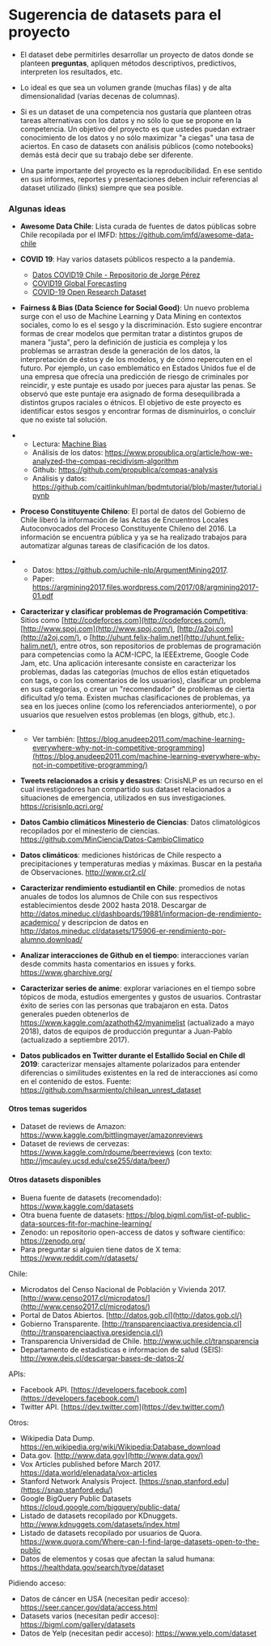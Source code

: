 # Sugerencia de datasets para el proyecto

* El dataset debe permitirles desarrollar un proyecto de datos donde se planteen **preguntas**, apliquen métodos descriptivos, predictivos, interpreten los resultados, etc.

* Lo ideal es que sea un volumen grande (muchas filas) y de alta dimensionalidad (varias decenas de columnas). 

* Si es un dataset de una competencia nos gustaría que planteen otras tareas alternativas con los datos y no sólo lo que se propone en la competencia. Un objetivo del proyecto es que ustedes puedan extraer conocimiento de los datos y no sólo maximizar "a ciegas" una tasa de aciertos. En caso de datasets con análisis públicos (como notebooks) demás está decir que su trabajo debe ser diferente.

* Una parte importante del proyecto es la reproducibilidad. En ese sentido en sus informes, reportes y presentaciones deben incluir referencias al dataset utilizado (links) siempre que sea posible.

### **Algunas ideas**

- **Awesome Data Chile**: Lista curada de fuentes de datos públicas sobre Chile recopilada por el IMFD: https://github.com/imfd/awesome-data-chile

- **COVID 19**: Hay varios datasets públicos respecto a la pandemia.
  - [Datos COVID19 Chile - Repositorio de Jorge Pérez](https://github.com/jorgeperezrojas/covid19-data)
  - [COVID19 Global Forecasting](https://www.kaggle.com/c/covid19-global-forecasting-week-1/overview)
  - [COVID-19 Open Research Dataset](https://www.semanticscholar.org/cord19)

- **Fairness & Bias (Data Science for Social Good)**: Un nuevo problema surge con el uso de Machine Learning y Data Mining en contextos sociales, como lo es el sesgo y la discriminación. Esto sugiere encontrar formas de crear modelos que permitan tratar a distintos grupos de manera "justa", pero la definición de justicia es compleja y los problemas se arrastran desde la generación de los datos, la interpretación de éstos y de los modelos, y de cómo repercuten en el futuro. Por ejemplo, un caso emblemático en Estados Unidos fue el de una empresa que ofrecía una predicción de riesgo de criminales por reincidir, y este puntaje es usado por jueces para ajustar las penas. Se observó que este puntaje era asignado de forma desequilibrada a distintos grupos raciales o étnicos. El objetivo de este proyecto es identificar estos sesgos y encontrar formas de disminuirlos, o concluir que no existe tal solución.

- - Lectura: [Machine Bias](https://www.propublica.org/article/machine-bias-risk-assessments-in-criminal-sentencing)
  - Análisis de los datos: https://www.propublica.org/article/how-we-analyzed-the-compas-recidivism-algorithm
  - Github: https://github.com/propublica/compas-analysis
  - Análisis y datos: https://github.com/caitlinkuhlman/bpdmtutorial/blob/master/tutorial.ipynb

- **Proceso Constituyente Chileno**: El portal de datos del Gobierno de Chile liberó la información de las Actas de Encuentros Locales Autoconvocados del Proceso Constituyente Chileno del 2016. La información se encuentra pública y ya se ha realizado trabajos para automatizar algunas tareas de clasificación de los datos.

- - Datos: https://github.com/uchile-nlp/ArgumentMining2017.
  - Paper: https://argmining2017.files.wordpress.com/2017/08/argmining2017-01.pdf

- **Caracterizar y clasificar problemas de Programación Competitiva**: Sitios como [http://codeforces.com](http://codeforces.com/), [http://www.spoj.com](http://www.spoj.com/), [http://a2oj.com](http://a2oj.com/), o [http://uhunt.felix-halim.net](http://uhunt.felix-halim.net/), entre otros, son repositorios de problemas de programación para competencias como la ACM-ICPC, la IEEExtreme, Google Code Jam, etc. Una aplicación interesante consiste en caracterizar los problemas, dadas las categorías (muchos de ellos están etiquetados con tags, o con los comentarios de los usuarios), clasificar un problema en sus categorías, o crear un "recomendador" de problemas de cierta dificultad y/o tema. Existen muchas clasificaciones de problemas, ya sea en los jueces online (como los referenciados anteriormente), o por usuarios que resuelven estos problemas (en blogs, github, etc.).

- - Ver también: [https://blog.anudeep2011.com/machine-learning-everywhere-why-not-in-competitive-programming](https://blog.anudeep2011.com/machine-learning-everywhere-why-not-in-competitive-programming/)

- **Tweets relacionados a crisis y desastres**: CrisisNLP es un recurso en el cual investigadores han compartido sus dataset relacionados a situaciones de emergencia, utilizados en sus investigaciones. https://crisisnlp.qcri.org/ 

- **Datos Cambio climáticos Minesterio de Ciencias**: Datos climatológicos recopilados por el minesterio de ciencias. https://github.com/MinCiencia/Datos-CambioClimatico

- **Datos climáticos**: mediciones históricas de Chile respecto a precipitaciones y temperaturas medias y máximas. Buscar en la pestaña de Observaciones. http://www.cr2.cl/ 

- **Caracterizar rendimiento estudiantil en Chile**: promedios de notas anuales de todos los alumnos de Chile con sus respectivos establecimientos desde 2002 hasta 2018. Descargar de http://datos.mineduc.cl/dashboards/19881/informacion-de-rendimiento-academico/ y descripcion de datos en http://datos.mineduc.cl/datasets/175906-er-rendimiento-por-alumno.download/

- **Analizar interacciones de Github en el tiempo**: interacciones varían desde commits hasta comentarios en issues y forks. https://www.gharchive.org/

- **Caracterizar series de anime**: explorar variaciones en el tiempo sobre tópicos de moda, estudios emergentes y gustos de usuarios. Contrastar éxito de series con las personas que trabajaron en esta. Datos generales pueden obtenerlos de https://www.kaggle.com/azathoth42/myanimelist (actualizado a mayo 2018), datos de equipos de producción preguntar a Juan-Pablo (actualizado a septiembre 2017).

-  **Datos publicados en Twitter durante el Estallido Social en Chile dl 2019**: caracterizar mensajes altamente polarizados para entender diferencias o similitudes existentes en la red de interacciones así como en el contenido de estos. Fuente: https://github.com/hsarmiento/chilean_unrest_dataset

#### **Otros temas sugeridos**
- Dataset de reviews de Amazon: https://www.kaggle.com/bittlingmayer/amazonreviews
- Dataset de reviews de cervezas: https://www.kaggle.com/rdoume/beerreviews (con texto: http://jmcauley.ucsd.edu/cse255/data/beer/)


#### **Otros datasets disponibles**

- Buena fuente de datasets (recomendado): https://www.kaggle.com/datasets
- Otra buena fuente de datasets: https://blog.bigml.com/list-of-public-data-sources-fit-for-machine-learning/
- Zenodo: un repositorio open-access de datos y software científico: https://zenodo.org/ 
- Para preguntar si alguien tiene datos de X tema: https://www.reddit.com/r/datasets/

Chile:
- Microdatos del Censo Nacional de Población y Vivienda 2017. [http://www.censo2017.cl/microdatos/](http://www.censo2017.cl/microdatos/)
- Portal de Datos Abiertos. [http://datos.gob.cl](http://datos.gob.cl/)
- Gobierno Transparente. [http://transparenciaactiva.presidencia.cl](http://transparenciaactiva.presidencia.cl/)
- Transparencia Universidad de Chile. http://www.uchile.cl/transparencia
- Departamento de estadisticas e informacion de salud (SEIS): http://www.deis.cl/descargar-bases-de-datos-2/

APIs:
- Facebook API. [https://developers.facebook.com](https://developers.facebook.com/)
- Twitter API. [https://dev.twitter.com](https://dev.twitter.com/)

Otros:
- Wikipedia Data Dump. https://en.wikipedia.org/wiki/Wikipedia:Database_download
- Data.gov. [http://www.data.gov](http://www.data.gov/)
- Vox Articles published before March 2017. https://data.world/elenadata/vox-articles
- Stanford Network Analysis Project. [https://snap.stanford.edu](https://snap.stanford.edu/)
- Google BigQuery Public Datasets https://cloud.google.com/bigquery/public-data/
- Listado de datasets recopilado por KDnuggets. http://www.kdnuggets.com/datasets/index.html
- Listado de datasets recopilado por usuarios de Quora. https://www.quora.com/Where-can-I-find-large-datasets-open-to-the-public
- Datos de elementos y cosas que afectan la salud humana: https://healthdata.gov/search/type/dataset

Pidiendo acceso:
- Datos de cáncer en USA (necesitan pedir acceso): https://seer.cancer.gov/data/access.html
- Datasets varios (necesitan pedir acceso): https://bigml.com/gallery/datasets
- Datos de Yelp (necesitan pedir acceso): https://www.yelp.com/dataset
